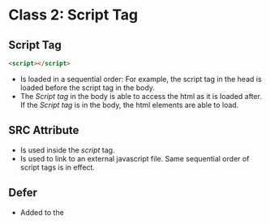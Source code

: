 # Class 2: Script Tag

## Script Tag
~~~html
<script></script>
~~~
- Is loaded in a sequential order: For example, the script tag in the head is loaded before the script tag in the body.
- The *Script tag* in the body is able to access the html as it is loaded after. If the *Script tag* is in the body, the html elements are able to load.

## SRC Attribute
- Is used inside the *script* tag.
- Is used to link to an external javascript file. Same sequential order of script tags is in effect. 
 
## Defer
- Added to the *<script>* tag *AFTER* **src**.
- Only applies to *external* File. 
- Loads *javascript* after *HTML*. It is then able to access *HTML* elements even though text *tag* is in the header.
~~~html
<head>
	<script src="example.js" defer></script>
</head>
~~~

## Onload
- The *onload* event occurs when an object has been loaded.
- *Onload* is most often used within the <body> element to execute a script once a web page has completely loaded all content (including images, script files, CSS files, etc.).
- The *onload* event can be used to check the visitor's browser type and browser version, and load the proper version of the web page based on the information.

**Example:**
~~~html
<!DOCTYPE html>
<html>
<body onload="checkCookies()">
<h1>HTML DOM Events</h1>
<h2>The onload Event</h2>

<p id="demo"></p>

<script>
function checkCookies() {
	var text = "";
	if (navigator.cookieEnabled == true) {
		text = "Cookies are enabled.";
	} else {
		text = "Cookies are not enabled.";
	}
	document.getElementById("demo").innerHTML = text;
}
</script>
</body>
</html> 
~~~


## Alert Tag
- Is the first thing that is loaded. If the button on the alert is not pressed, the rest of the website **does not load**
~~~html
<script>
	alert("Hello");
</script>
~~~

## Misc
- **Functions** must be loaded. They will not be executed by themselves. Even though the functions are loaded.
